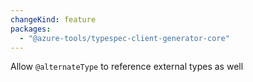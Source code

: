 ```yaml
---
changeKind: feature
packages:
  - "@azure-tools/typespec-client-generator-core"
---
```


Allow `@alternateType` to reference external types as well
